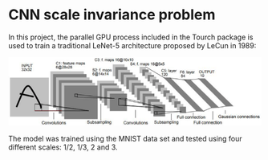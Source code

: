 # CNN scale invariance problem

In this project, the parallel GPU process included in the Tourch package is used to train a traditional LeNet-5 architecture proposed by LeCun in 1989:

![image1](https://github.com/henrychacon/CNN_invariance_transformation/blob/master/images/convolution_cnnlecun.png)

The model was trained using the MNIST data set and tested using four different scales: 1/2, 1/3, 2 and 3. 
